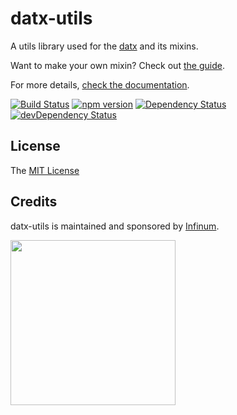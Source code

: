 # datx-utils

A utils library used for the [datx](https://github.com/infinum/datx) and its mixins.

Want to make your own mixin? Check out [the guide](https://github.com/infinum/datx/wiki/Building-your-own-mixin).

For more details, [check the documentation](https://github.com/infinum/datx/wiki).

[![Build Status](https://travis-ci.org/infinum/datx.svg?branch=master)](https://travis-ci.org/infinum/datx)
[![npm version](https://badge.fury.io/js/datx-utils.svg)](https://badge.fury.io/js/datx-utils)
[![Dependency Status](https://david-dm.org/infinum/datx.svg?path=packages/datx-utils)](https://david-dm.org/infinum/datx?path=packages/datx-utils)
[![devDependency Status](https://david-dm.org/infinum/datx/dev-status.svg?path=packages/datx-utils)](https://david-dm.org/infinum/datx?path=packages/datx-utils#info=devDependencies)

## License

The [MIT License](LICENSE)

## Credits

datx-utils is maintained and sponsored by
[Infinum](http://www.infinum.co).

<img src="https://infinum.co/infinum.png" width="264">
